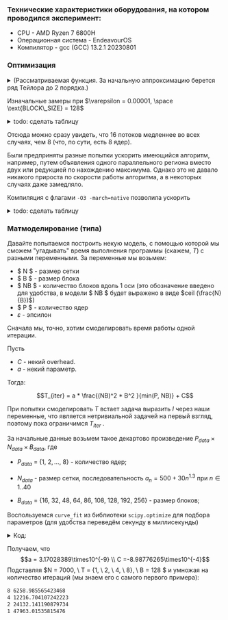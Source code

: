 ### Технические характеристики оборудования, на котором проводился эксперимент:

* CPU - AMD Ryzen 7 6800H 
* Операционная система - EndeavourOS
* Компилятор - gcc (GCC) 13.2.1 20230801


### Оптимизация



<details>
<summary>(Рассматриваемая функция. За начальную аппроксимацию берется ряд Тейлора до 2 порядка.)</summary>

![задача дирихле](images/image.png)

</details>

Изначальные замеры при $\varepsilon = 0.00001, \space \text{BLOCK\_SIZE} = 128$ 

<details>
<summary>todo: сделать таблицу</summary>

![Untitled](images/first_calc.png)

</details>

Отсюда можно сразу увидеть, что 16 потоков медленнее во всех случаях, чем 8 (что, по сути, есть 8 ядер). 

Были предприняты разные попытки ускорить имеющийся алгоритм, например, путем объявления одного параллельного региона вместо двух или редукцией по нахождению максимума. Однако это не давало никакого прироста по скорости работы алгоритма, а в некоторых случаях даже замедляло.



Компиляция с флагами `-O3 -march=native` позволила ускорить
<details>
<summary>todo: сделать таблицу</summary>

![Untitled](images/optimized_calc.png)

</details>


### Матмоделирование (типа)
Давайте попытаемся построить некую модель, с помощью которой мы сможем "угадывать" время выполнения программы (скажем, $T$) с разными переменными. За переменные мы возьмем:

- $ N $ - размер сетки
- $ B $ - размер блока
- $ NB $ - количество блоков вдоль 1 оси (это обозначение введено для удобства, в модели $ NB $ будет выражено в виде $ceil (\frac{N}{B})$) 
- $ P $ - количество ядер
- $\varepsilon$ - эпсилон

Сначала мы, точно, хотим смоделировать время работы одной итерации.

Пусть 
* $C$ - некий overhead.
* $a$ - некий параметр.

 Тогда:  

$$T_{iter} = a * \frac{(NB)^2 * B^2
}{min(P, NB)} + C$$

При попытки смоделировать $T$ встает задача выразить $I$ через наши переменные, что является нетривиальной задачей на первый взгляд, поэтому пока ограничимся $T_{iter}$ .

За начальные данные возьмем такое декартово произведение $P_{data} \times N_{data}\times B_{data}$, где

* $P_{data}$ = $\{1,\ 2,\dots,\ 8\}$ - количество ядер; 

* $N_{data}$ - размер сетки, последовательность $a_n = 500 + 30n^{1.3}$ при $n \in 1..40$

* $B_{data}$ = $\{16, \ 32, \  48, \  64, \  86,  \ 108, \ 128, \ 192, \ 256\}$ - размер блоков; 

Воспользуемся `curve_fit` из библиотеки `scipy.optimize` для подбора параметров (для удобства переведём секунду в миллисекунды)

<details>
<summary>Код:</summary>

```python
from scipy.optimize import curve_fit
import numpy as np

def func(X, a, C):
  N, P, B = X
  NB = np.ceil(N/B)
  r = a * ((NB**2) * B**2)/(np.minimum(P, NB)) + C
  return r

N = txt_dict["Net_size"]
P = txt_dict["Threads"]
B = txt_dict["Block size"]
T = txt_dict["MsPerIter"]

X = np.vstack((N, P, B))

popt, pcov = curve_fit(func, X, T, bounds = (0, 100))
popt
```
</details>

Получаем, что $$a = 3.17028389\times10^{-9} \\ C =-8.98776265\times10^{-4}$$
Подставляя $N = 7000, \ T = \{1, \ 2, \ 4, \ 8\}, \ B = 128 $ и умножая на количество итераций (мы знаем его с самого первого примера):
```
8 6258.985565423468 
4 12216.704107242223
2 24132.141190879734 
1 47963.01535815476 
```
